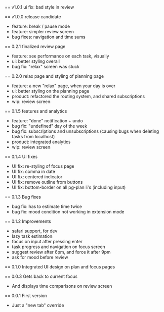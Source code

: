 == v1.0.1 ui fix: bad style in review

== v1.0.0 release candidate
 * feature: break / pause mode
 * feature: simpler review screen
 * bug fixes: navigation and time sums

== 0.2.1 finalized review page
 * feature: see performance on each task, visually
 * ui: better styling overall
 * bug fix: "relax" screen was stuck

== 0.2.0 relax page and styling of planning page
 * feature: a new "relax" page, when your day is over
 * ui: better styling on the planning page
 * product: refactored the routing system, and shared subscriptions
 * wip: review screen

== 0.1.5 features and analytics
 * feature: "done" notification + undo
 * bug fix: "undefined" day of the week
 * bug fix: subscriptions and unsubscriptions (causing bugs when deleting tasks from localhost)
 * product: integrated analytics
 * wip: review screen

== 0.1.4 UI fixes
 * UI fix: re-styling of focus page
 * UI fix: comma in date
 * UI fix: centered indicator
 * UI fix: remove outline from buttons
 * UI fix: bottom-border on all pg-plan li's (including input)

== 0.1.3 Bug fixes
 * bug fix: has to estimate time twice
 * bug fix: mood condition not working in extension mode

== 0.1.2 Improvements
 * safari support, for dev
 * lazy task estimation
 * focus on input after pressing enter
 * task progress and navigation on focus screen
 * suggest review after 6pm, and force it after 9pm
 * ask for mood before review

== 0.1.0 Integrated UI design on plan and focus pages

== 0.0.3 Gets back to current focus
 * And displays time comparisons on review screen

== 0.0.1 First version
 * Just a "new tab" override
